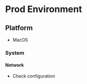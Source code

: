 # Prod Environment

## Platform

* MacOS

### System

#### Network

* Check configuration

```

```
